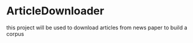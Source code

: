 # ArticleDownloader
this project will be used to download articles from news paper to build a corpus
